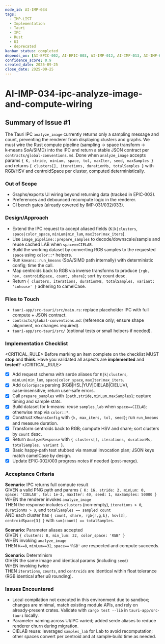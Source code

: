 ```yaml
---
node_id: AI-IMP-034
tags:
  - IMP-LIST
  - Implementation
  - Tauri
  - IPC
  - Rust
  - UI
  - deprecated
kanban_status: completed
depends_on: [AI-EPIC-002, AI-EPIC-003, AI-IMP-012, AI-IMP-013, AI-IMP-014, AI-IMP-031, AI-IMP-032, AI-IMP-033]
confidence_score: 0.9
created_date: 2025-09-25
close_date: 2025-09-25
--- 
```



# AI-IMP-034-ipc-analyze-image-and-compute-wiring

## Summary of Issue #1
The Tauri IPC `analyze_image` currently returns only a sampling message and count, preventing the renderer from displaying clusters and graphs. We must wire the Rust compute pipeline (sampling → space transform → k‑means SoA/SIMD) into the IPC and return a stable JSON contract per `contracts/global-conventions.md`. Done when `analyze_image` accepts params `{ K, stride, minLum, space, tol, maxIter, seed, maxSamples }` and returns `{ clusters[], iterations, durationMs, totalSamples }` with RGB/HSV and centroidSpace per cluster, computed deterministically.

### Out of Scope 
- Graphs/exports UI wiring beyond returning data (tracked in EPIC‑003).
- Preferences and debounced recompute logic in the renderer.
- CI bench gates (already covered by IMP‑031/032/033).

### Design/Approach  
- Extend the IPC request to accept aliased fields (`K|k|clusters`, `space|color_space`, `minLum|min_lum`, `maxIter|max_iters`).
- Use `image_pipeline::prepare_samples` to decode/downscale/sample and reuse cached LAB when `space==CIELAB`.
- Build the working dataset by converting RGB samples to the requested `space` using `color::*` helpers.
- Run `kmeans::run_kmeans` (SoA/SIMD path internally) with deterministic config; time the call.
- Map centroids back to RGB via inverse transforms to produce `{rgb, hsv, centroidSpace, count, share}`; sort by count desc.
- Return `{ clusters, iterations, durationMs, totalSamples, variant: 'inhouse' }` adhering to camelCase.

### Files to Touch
- `tauri-app/src-tauri/src/main.rs`: replace placeholder IPC with full compute + JSON contract.
- `contracts/global-conventions.md`: (reference only; ensure shape alignment, no changes required).
- `tauri-app/src-tauri/src/` (optional tests or small helpers if needed).

### Implementation Checklist

<CRITICAL_RULE>
Before marking an item complete on the checklist MUST **stop** and **think**. Have you validated all aspects are **implemented** and **tested**? 
</CRITICAL_RULE> 

- [x] Add request schema with serde aliases for `K|k|clusters`, `minLum|min_lum`, `space|color_space`, `maxIter|max_iters`.
- [x] Add `ColorSpace` parsing (RGB|HSL|YUV|CIELAB|CIELUV), case‑insensitive; return user‑safe errors.
- [x] Call `prepare_samples` with `{path,stride,minLum,maxSamples}`; capture timing and sample stats.
- [x] Build dataset for k‑means: reuse `samples_lab` when `space==CIELAB`; otherwise map via `color::*`.
- [x] Construct `KMeansConfig` with `{k, max_iters, tol, seed}`; run `run_kmeans` and measure duration.
- [x] Transform centroids back to RGB; compute HSV and share; sort clusters by `count` desc.
- [x] Return `AnalyzeResponse` with `{ clusters[], iterations, durationMs, totalSamples, variant }`.
- [x] Basic happy‑path test stubbed via manual invocation plan; JSON keys match camelCase by design.
- [x] Update EPIC‑002/003 progress notes if needed (post‑merge).

### Acceptance Criteria
**Scenario:** IPC returns full compute result  
GIVEN a valid PNG path and params `{ K: 16, stride: 2, minLum: 0, space: 'CIELAB', tol: 1e-3, maxIter: 40, seed: 1, maxSamples: 50000 }`  
WHEN the renderer invokes `analyze_image`  
THEN the response includes `clusters` (non‑empty), `iterations > 0`, `durationMs > 0`, and `totalSamples == sampled count`  
AND each cluster has `{ count, share, rgb{r,g,b}, hsv[3], centroidSpace[3] }` with `sum(count) == totalSamples`.

**Scenario:** Parameter aliases accepted  
GIVEN `{ clusters: 8, min_lum: 32, color_space: 'RGB' }`  
WHEN invoking `analyze_image`  
THEN `K==8`, `minLum==32`, `space=='RGB'` are respected and compute succeeds.

**Scenario:** Determinism  
GIVEN the same image and identical params (including `seed`)  
WHEN invoking twice  
THEN `iterations`, `counts`, and `centroids` are identical within float tolerance (RGB identical after u8 rounding).

### Issues Encountered 
- Local compilation not executed in this environment due to sandbox; changes are minimal, match existing module APIs, and rely on already‑present crates. Validate with `cargo test --lib` in `tauri-app/src-tauri` locally.
- Parameter naming across UI/IPC varied; added serde aliases to reduce renderer churn during migration.
- CIELAB reuse: leveraged `samples_lab` for Lab to avoid recomputation; other spaces convert per centroid and at sample‑build time as needed.
